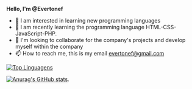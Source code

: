 **Hello, I'm @Evertonef**
   
- 👀 I am interested in learning new programming languages 
- 🌱 I am recently learning the programming language HTML-CSS-JavaScript-PHP.
- 💞️ I'm looking to collaborate for the company's projects and develop myself within the company
- 📫 How to reach me, this is my email evertonef@gmail.com
<!---
evertonef/evertonef is a ✨ special ✨ repository because its `README.md` (this file) appears on your GitHub profile.
You can click the Preview link to take a look at your changes.
--->

   [![Top Linguagens](https://github-readme-stats.vercel.app/api/top-langs/?username=evertonef&layout=compact&theme=tokyonight)](https://github.com/Evertonef?tab=repositories)
   
   [![Anurag's GitHub stats](https://github-readme-stats.vercel.app/api?username=evertonef&show_icons=true&theme=tokyonight)](https://github.com/Evertonef).
   
   
